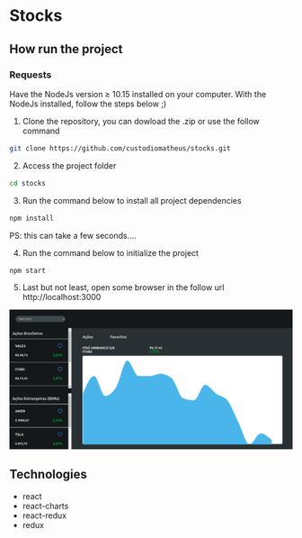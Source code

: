 # Stocks


## How run the project

### Requests
Have the NodeJs version ≥ 10.15 installed on your computer.
With the NodeJs installed, follow the steps below ;)

1. Clone the repository, you can dowload the .zip or use the follow command
```bash
git clone https://github.com/custodiomatheus/stocks.git
```
2. Access the project folder
```bash
cd stocks
```
3. Run the command below to install all project dependencies
```bash
npm install
```
PS: this can take a few seconds....

4. Run the command below to initialize the project
```bash
npm start
```
5. Last but not least, open some browser in the follow url
http://localhost:3000

![Pagina inicial](./index.png)

## Technologies
* react
* react-charts
* react-redux
* redux
